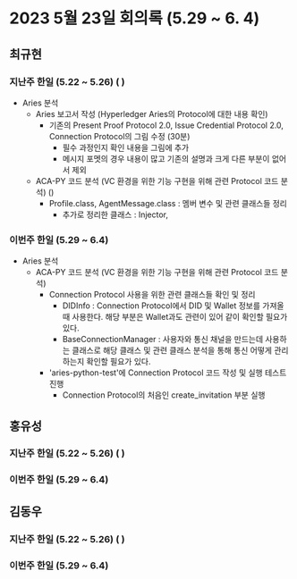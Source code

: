 # 2023 5월 23일 회의록 (5.29 ~ 6. 4)

## 최규현

### 지난주 한일 (5.22 ~ 5.26) (   )
  - Aries 분석
    - Aries 보고서 작성 (Hyperledger Aries의 Protocol에 대한 내용 확인)
      - 기존의 Present Proof Protocol 2.0, Issue Credential Protocol 2.0, Connection Protocol의 그림 수정 (30분)
        - 필수 과정인지 확인 내용을 그림에 추가
        - 메시지 포멧의 경우 내용이 많고 기존의 설명과 크게 다른 부분이 없어서 제외
    - ACA-PY 코드 분석 (VC 환경을 위한 기능 구현을 위해 관련 Protocol 코드 분석) ()
      - Profile.class, AgentMessage.class : 멤버 변수 및 관련 클래스들 정리
        - 추가로 정리한 클래스 : Injector, 


### 이번주 한일 (5.29 ~ 6.4) 
  - Aries 분석
    - ACA-PY 코드 분석 (VC 환경을 위한 기능 구현을 위해 관련 Protocol 코드 분석)
      - Connection Protocol 사용을 위한 관련 클래스들 확인 및 정리
        - DIDInfo : Connection Protocol에서 DID 및 Wallet 정보를 가져올 때 사용한다. 해당 부분은 Wallet과도 관련이 있어 같이 확인할 필요가 있다. 
        - BaseConnectionManager : 사용자와 통신 채널을 만드는데 사용하는 클래스로 해당 클래스 및 관련 클래스 분석을 통해 통신 어떻게 관리하는지 확인할 필요가 있다.
      - 'aries-python-test'에 Connection Protocol 코드 작성 및 실행 테스트 진행
        - Connection Protocol의 처음인 create_invitation 부분 실행


## 홍유성

### 지난주 한일 (5.22 ~ 5.26) (   )



### 이번주 한일 (5.29 ~ 6.4) 


## 김동우

### 지난주 한일 (5.22 ~ 5.26) (   )



### 이번주 한일 (5.29 ~ 6.4) 

